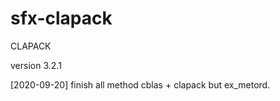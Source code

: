 # sfx-clapack
CLAPACK

version 3.2.1

[2020-09-20]
finish all method cblas + clapack but ex_metord.


